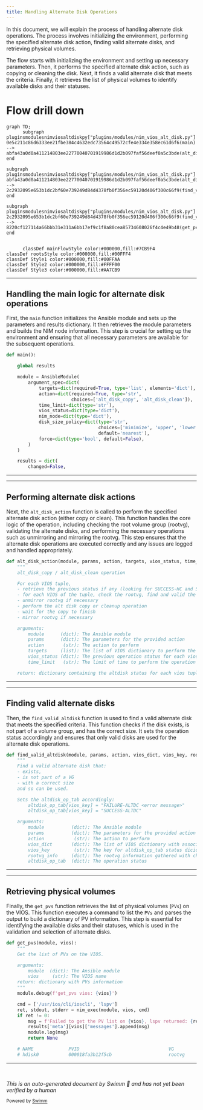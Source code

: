 ```yaml
---
title: Handling Alternate Disk Operations
---
```

In this document, we will explain the process of handling alternate disk operations. The process involves initializing the environment, performing the specified alternate disk action, finding valid alternate disks, and retrieving physical volumes.

The flow starts with initializing the environment and setting up necessary parameters. Then, it performs the specified alternate disk action, such as copying or cleaning the disk. Next, it finds a valid alternate disk that meets the criteria. Finally, it retrieves the list of physical volumes to identify available disks and their statuses.

# Flow drill down

```mermaid
graph TD;
      subgraph pluginsmodulesnimviosaltdiskpy["plugins/modules/nim_vios_alt_disk.py"]
0e5c211c86d6333ee21fbe384c4632edc73564c49572cfe4e334e358ec61d6f6(main) --> abfa43a0d0a411214803ee22770040701919986d1d2b097faf56deef0a5c3bde(alt_disk_action)
end

subgraph pluginsmodulesnimviosaltdiskpy["plugins/modules/nim_vios_alt_disk.py"]
abfa43a0d0a411214803ee22770040701919986d1d2b097faf56deef0a5c3bde(alt_disk_action) --> 2c2932095e653b1dc2bf60e739249d84d4378fb0f356ec59120d406f300c66f9(find_valid_altdisk)
end

subgraph pluginsmodulesnimviosaltdiskpy["plugins/modules/nim_vios_alt_disk.py"]
2c2932095e653b1dc2bf60e739249d84d4378fb0f356ec59120d406f300c66f9(find_valid_altdisk) --> 8220cf127114a66bbb31e311a6bb17ef9c1f8a80cea85734608026f4c4e49b48(get_pvs)
end


      classDef mainFlowStyle color:#000000,fill:#7CB9F4
classDef rootsStyle color:#000000,fill:#00FFF4
classDef Style1 color:#000000,fill:#00FFAA
classDef Style2 color:#000000,fill:#FFFF00
classDef Style3 color:#000000,fill:#AA7CB9
```

<SwmSnippet path="/plugins/modules/nim_vios_alt_disk.py" line="1279">

---

## Handling the main logic for alternate disk operations

First, the <SwmToken path="plugins/modules/nim_vios_alt_disk.py" pos="1279:2:2" line-data="def main():">`main`</SwmToken> function initializes the Ansible module and sets up the parameters and results dictionary. It then retrieves the module parameters and builds the NIM node information. This step is crucial for setting up the environment and ensuring that all necessary parameters are available for the subsequent operations.

```python
def main():

    global results

    module = AnsibleModule(
        argument_spec=dict(
            targets=dict(required=True, type='list', elements='dict'),
            action=dict(required=True, type='str',
                        choices=['alt_disk_copy', 'alt_disk_clean']),
            time_limit=dict(type='str'),
            vios_status=dict(type='dict'),
            nim_node=dict(type='dict'),
            disk_size_policy=dict(type='str',
                                  choices=['minimize', 'upper', 'lower', 'nearest'],
                                  default='nearest'),
            force=dict(type='bool', default=False),
        )
    )

    results = dict(
        changed=False,
```

---

</SwmSnippet>

<SwmSnippet path="/plugins/modules/nim_vios_alt_disk.py" line="1043">

---

## Performing alternate disk actions

Next, the <SwmToken path="plugins/modules/nim_vios_alt_disk.py" pos="1043:2:2" line-data="def alt_disk_action(module, params, action, targets, vios_status, time_limit):">`alt_disk_action`</SwmToken> function is called to perform the specified alternate disk action (either copy or clean). This function handles the core logic of the operation, including checking the root volume group (rootvg), validating the alternate disks, and performing the necessary operations such as unmirroring and mirroring the rootvg. This step ensures that the alternate disk operations are executed correctly and any issues are logged and handled appropriately.

```python
def alt_disk_action(module, params, action, targets, vios_status, time_limit):
    """
    alt_disk_copy / alt_disk_clean operation

    For each VIOS tuple,
    - retrieve the previous status if any (looking for SUCCESS-HC and SUCCESS-UPDT)
    - for each VIOS of the tuple, check the rootvg, find and valid the hdisk for the operation
    - unmirror rootvg if necessary
    - perform the alt disk copy or cleanup operation
    - wait for the copy to finish
    - mirror rootvg if necessary

    arguments:
        module      (dict): The Ansible module
        params      (dict): The parameters for the provided action
        action       (str): The action to perform
        targets     (list): The list of VIOS dictionary to perform the action on
        vios_status (dict): The previous operation status for each vios (if any)
        time_limit   (str): The limit of time to perform the operation

    return: dictionary containing the altdisk status for each vios tuple
```

---

</SwmSnippet>

<SwmSnippet path="/plugins/modules/nim_vios_alt_disk.py" line="473">

---

## Finding valid alternate disks

Then, the <SwmToken path="plugins/modules/nim_vios_alt_disk.py" pos="473:2:2" line-data="def find_valid_altdisk(module, params, action, vios_dict, vios_key, rootvg_info, altdisk_op_tab):">`find_valid_altdisk`</SwmToken> function is used to find a valid alternate disk that meets the specified criteria. This function checks if the disk exists, is not part of a volume group, and has the correct size. It sets the operation status accordingly and ensures that only valid disks are used for the alternate disk operations.

```python
def find_valid_altdisk(module, params, action, vios_dict, vios_key, rootvg_info, altdisk_op_tab):
    """
    Find a valid alternate disk that:
    - exists,
    - is not part of a VG
    - with a correct size
    and so can be used.

    Sets the altdisk_op_tab accordingly:
        altdisk_op_tab[vios_key] = "FAILURE-ALTDC <error message>"
        altdisk_op_tab[vios_key] = "SUCCESS-ALTDC"

    arguments:
        module          (dict): The Ansible module
        params          (dict): The parameters for the provided action
        action           (str): The action to perform
        vios_dict       (dict): The list of VIOS dictionary with associated list of hdisks
        vios_key         (str): The key for altdisk_op_tab status dicionary
        rootvg_info     (dict): The rootvg information gathered with check_rootvg
        altdisk_op_tab  (dict): The operation status

```

---

</SwmSnippet>

<SwmSnippet path="/plugins/modules/nim_vios_alt_disk.py" line="397">

---

## Retrieving physical volumes

Finally, the <SwmToken path="plugins/modules/nim_vios_alt_disk.py" pos="397:2:2" line-data="def get_pvs(module, vios):">`get_pvs`</SwmToken> function retrieves the list of physical volumes (<SwmToken path="plugins/modules/nim_vios_alt_disk.py" pos="399:9:9" line-data="    Get the list of PVs on the VIOS.">`PVs`</SwmToken>) on the VIOS. This function executes a command to list the <SwmToken path="plugins/modules/nim_vios_alt_disk.py" pos="399:9:9" line-data="    Get the list of PVs on the VIOS.">`PVs`</SwmToken> and parses the output to build a dictionary of PV information. This step is essential for identifying the available disks and their statuses, which is used in the validation and selection of alternate disks.

```python
def get_pvs(module, vios):
    """
    Get the list of PVs on the VIOS.

    arguments:
        module  (dict): The Ansible module
        vios     (str): The VIOS name
    return: dictionary with PVs information
    """
    module.debug(f'get_pvs vios: {vios}')

    cmd = ['/usr/ios/cli/ioscli', 'lspv']
    ret, stdout, stderr = nim_exec(module, vios, cmd)
    if ret != 0:
        msg = f'Failed to get the PV list on {vios}, lspv returned: {ret} {stderr}'
        results['meta'][vios]['messages'].append(msg)
        module.log(msg)
        return None

    # NAME             PVID                                 VG               STATUS
    # hdisk0           000018fa3b12f5cb                     rootvg           active
```

---

</SwmSnippet>

&nbsp;

*This is an auto-generated document by Swimm 🌊 and has not yet been verified by a human*

<SwmMeta version="3.0.0" repo-id="Z2l0aHViJTNBJTNBYW5zaWJsZS1wb3dlci1haXglM0ElM0Fzd2ltbWlv" repo-name="ansible-power-aix"><sup>Powered by [Swimm](/)</sup></SwmMeta>
